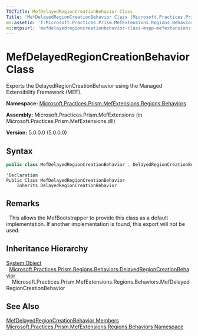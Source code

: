 ```yaml
---
TOCTitle: MefDelayedRegionCreationBehavior Class
Title: 'MefDelayedRegionCreationBehavior Class (Microsoft.Practices.Prism.MefExtensions.Regions.Behaviors)'
ms:assetid: 'T:Microsoft.Practices.Prism.MefExtensions.Regions.Behaviors.MefDelayedRegionCreationBehavior'
ms:mtpsurl: 'mefdelayedregioncreationbehavior-class-mspp-mefextensions-regions-behaviors.md'
---
```


# MefDelayedRegionCreationBehavior Class

Exports the DelayedRegionCreationBehavior using the Managed Extensibility Framework (MEF).

**Namespace:** [Microsoft.Practices.Prism.MefExtensions.Regions.Behaviors](/patterns-practices/reference/mspp-mefextensions-regions-behaviors-namespace)

**Assembly:** Microsoft.Practices.Prism.MefExtensions (in Microsoft.Practices.Prism.MefExtensions.dll)

**Version:** 5.0.0.0 (5.0.0.0)

## Syntax

```C#
public class MefDelayedRegionCreationBehavior : DelayedRegionCreationBehavior
```

```VB
'Declaration
Public Class MefDelayedRegionCreationBehavior
	Inherits DelayedRegionCreationBehavior
```

## Remarks

&nbsp;&nbsp;This allows the MefBootstrapper to provide this class as a default implementation. If another implementation is found, this export will not be used.

## Inheritance Hierarchy

[System.Object](http://msdn.microsoft.com/en-us/library/e5kfa45b)</br>
  [Microsoft.Practices.Prism.Regions.Behaviors.DelayedRegionCreationBehavior](/patterns-practices/reference/delayedregioncreationbehavior-class-mspp-regions-behaviors)</br>
    Microsoft.Practices.Prism.MefExtensions.Regions.Behaviors.MefDelayedRegionCreationBehavior

## See Also

[MefDelayedRegionCreationBehavior Members](/patterns-practices/reference/mefdelayedregioncreationbehavior-members-mspp-mefextensions-regions-behaviors)<br/>
[Microsoft.Practices.Prism.MefExtensions.Regions.Behaviors Namespace](/patterns-practices/reference/mspp-mefextensions-regions-behaviors-namespace)
